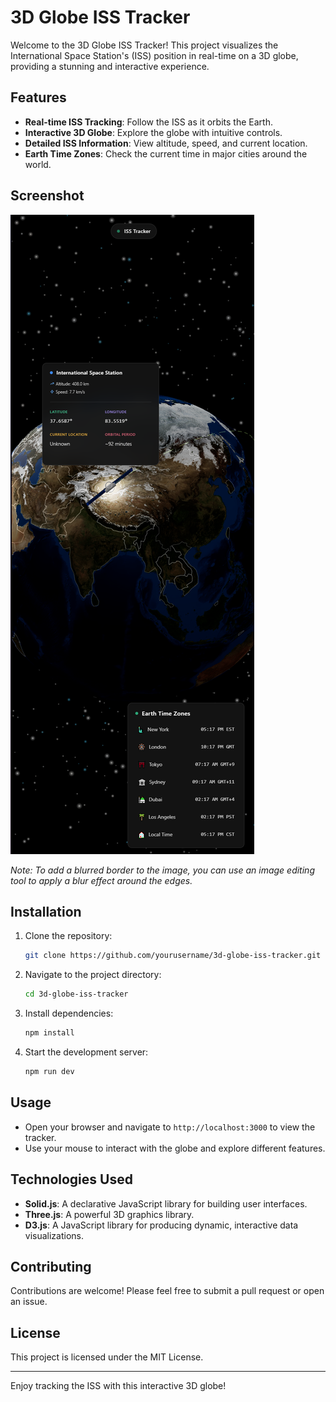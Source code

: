 # 3D Globe ISS Tracker

Welcome to the 3D Globe ISS Tracker! This project visualizes the International Space Station's (ISS) position in real-time on a 3D globe, providing a stunning and interactive experience.

## Features

- **Real-time ISS Tracking**: Follow the ISS as it orbits the Earth.
- **Interactive 3D Globe**: Explore the globe with intuitive controls.
- **Detailed ISS Information**: View altitude, speed, and current location.
- **Earth Time Zones**: Check the current time in major cities around the world.

## Screenshot

![3D Globe ISS Tracker](./public/3dGlobeIssTracker.png)

*Note: To add a blurred border to the image, you can use an image editing tool to apply a blur effect around the edges.*

## Installation

1. Clone the repository:
   ```bash
   git clone https://github.com/yourusername/3d-globe-iss-tracker.git
   ```
2. Navigate to the project directory:
   ```bash
   cd 3d-globe-iss-tracker
   ```
3. Install dependencies:
   ```bash
   npm install
   ```
4. Start the development server:
   ```bash
   npm run dev
   ```

## Usage

- Open your browser and navigate to `http://localhost:3000` to view the tracker.
- Use your mouse to interact with the globe and explore different features.

## Technologies Used

- **Solid.js**: A declarative JavaScript library for building user interfaces.
- **Three.js**: A powerful 3D graphics library.
- **D3.js**: A JavaScript library for producing dynamic, interactive data visualizations.

## Contributing

Contributions are welcome! Please feel free to submit a pull request or open an issue.

## License

This project is licensed under the MIT License.

---

Enjoy tracking the ISS with this interactive 3D globe!